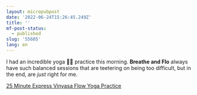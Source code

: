 ```yaml
---
layout: micropubpost
date: '2022-06-24T15:26:45.249Z'
title: ''
mf-post-status:
  - published
slug: '55605'
lang: en
---
```

I had an incredible yoga 🧘‍♂️ practice this morning. 
**Breathe and Flo** always have such balanced sessions that are teetering on being too difficult, but in the end, are _just_ right for me. 

[25 Minute Express Vinyasa Flow Yoga Practice](https://youtu.be/VPUAjKuRkKk)


